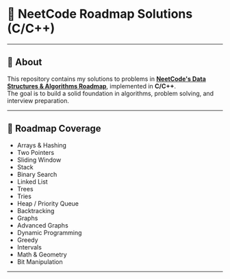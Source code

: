 # 📘 NeetCode Roadmap Solutions (C/C++)

---

## 🔹 About
This repository contains my solutions to problems in **[NeetCode's Data Structures & Algorithms Roadmap](https://neetcode.io/roadmap)**, implemented in **C/C++**.  
The goal is to build a solid foundation in algorithms, problem solving, and interview preparation.

---

## 🔹 Roadmap Coverage
- Arrays & Hashing  
- Two Pointers  
- Sliding Window  
- Stack  
- Binary Search  
- Linked List  
- Trees  
- Tries  
- Heap / Priority Queue  
- Backtracking  
- Graphs  
- Advanced Graphs  
- Dynamic Programming  
- Greedy  
- Intervals  
- Math & Geometry  
- Bit Manipulation  

---

